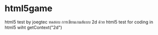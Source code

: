 # html5game
html5 test by joegtec
ทดสอบ การเขียนเกมส์แบบ 2d ด้วย html5 
test for coding in html5 wiht getContext("2d")
